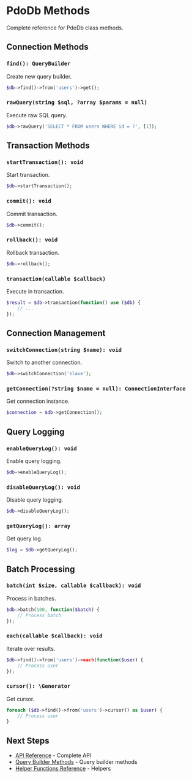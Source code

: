 # PdoDb Methods

Complete reference for PdoDb class methods.

## Connection Methods

### `find(): QueryBuilder`

Create new query builder.

```php
$db->find()->from('users')->get();
```

### `rawQuery(string $sql, ?array $params = null)`

Execute raw SQL query.

```php
$db->rawQuery('SELECT * FROM users WHERE id = ?', [1]);
```

## Transaction Methods

### `startTransaction(): void`

Start transaction.

```php
$db->startTransaction();
```

### `commit(): void`

Commit transaction.

```php
$db->commit();
```

### `rollback(): void`

Rollback transaction.

```php
$db->rollback();
```

### `transaction(callable $callback)`

Execute in transaction.

```php
$result = $db->transaction(function() use ($db) {
    // ...
});
```

## Connection Management

### `switchConnection(string $name): void`

Switch to another connection.

```php
$db->switchConnection('slave');
```

### `getConnection(?string $name = null): ConnectionInterface`

Get connection instance.

```php
$connection = $db->getConnection();
```

## Query Logging

### `enableQueryLog(): void`

Enable query logging.

```php
$db->enableQueryLog();
```

### `disableQueryLog(): void`

Disable query logging.

```php
$db->disableQueryLog();
```

### `getQueryLog(): array`

Get query log.

```php
$log = $db->getQueryLog();
```

## Batch Processing

### `batch(int $size, callable $callback): void`

Process in batches.

```php
$db->batch(100, function($batch) {
    // Process batch
});
```

### `each(callable $callback): void`

Iterate over results.

```php
$db->find()->from('users')->each(function($user) {
    // Process user
});
```

### `cursor(): \Generator`

Get cursor.

```php
foreach ($db->find()->from('users')->cursor() as $user) {
    // Process user
}
```

## Next Steps

- [API Reference](api-reference.md) - Complete API
- [Query Builder Methods](query-builder-methods.md) - Query builder methods
- [Helper Functions Reference](helper-functions-reference.md) - Helpers

